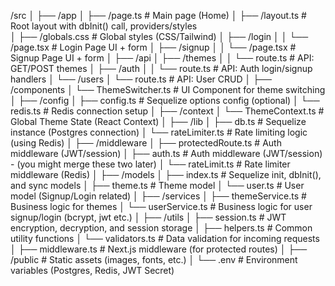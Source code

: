 /src
│
├── /app
│   ├── /page.ts                 # Main page (Home)
│   ├── /layout.ts               # Root layout with dbInit() call, providers/styles   
│   ├── /globals.css             # Global styles (CSS/Tailwind)
│   ├── /login
│   │   └── /page.tsx          # Login Page UI + form
│   ├── /signup
│   │   └── /page.tsx          # Signup Page UI + form
│
├── /api
│   ├── /themes
│   │    └── route.ts            # API: GET/POST themes
│   ├── /auth
│   │    └── route.ts            # API: Auth login/signup handlers
│   └── /users
│        └── route.ts            # API: User CRUD
│
├── /components
│   └── ThemeSwitcher.ts         # UI Component for theme switching
│
├── /config
│   ├── config.ts                # Sequelize options config (optional)
│   └── redis.ts                 # Redis connection setup
│
├── /context
│   └── ThemeContext.ts          # Global Theme State (React Context)
│
├── /lib
│   ├── db.ts                    # Sequelize instance (Postgres connection)
│   └── rateLimiter.ts           # Rate limiting logic (using Redis)
│
├── /middleware
│   ├── protectedRoute.ts        # Auth middleware (JWT/session)
│   ├── auth.ts                  # Auth middleware (JWT/session) - (you might merge these two later)
│   └── rateLimit.ts             # Rate limiter middleware (Redis)
│
├── /models
│   ├── index.ts                 # Sequelize init, dbInit(), and sync models
│   ├── theme.ts                 # Theme model
│   └── user.ts                  # User model (Signup/Login related)
│
├── /services
│   ├── themeService.ts          # Business logic for themes
│   └── userService.ts           # Business logic for user signup/login (bcrypt, jwt etc.)
│
├── /utils
│   ├── session.ts               # JWT encryption, decryption, and session storage
│   ├── helpers.ts               # Common utility functions
│   └── validators.ts            # Data validation for incoming requests
│
├── middleware.ts                # Next.js middleware (for protected routes)
│
├── /public                      # Static assets (images, fonts, etc.)
│
└── .env                         # Environment variables (Postgres, Redis, JWT Secret)
